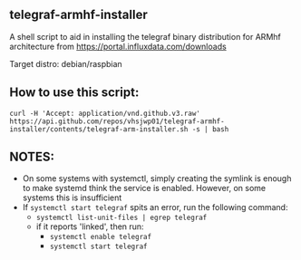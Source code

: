 ## telegraf-armhf-installer
A shell script to aid in installing the telegraf binary distribution for ARMhf architecture from https://portal.influxdata.com/downloads

Target distro: debian/raspbian

## How to use this script:
~~~~
curl -H 'Accept: application/vnd.github.v3.raw' https://api.github.com/repos/vhsjwp01/telegraf-armhf-installer/contents/telegraf-arm-installer.sh -s | bash
~~~~

## NOTES:
- On some systems with systemctl, simply creating the symlink is enough to make systemd think the service is enabled.  However, on some systems this is insufficient
- If ``systemctl start telegraf`` spits an error, run the following command:
  - ``systemctl list-unit-files | egrep telegraf``
  - if it reports 'linked', then run:
    - ``systemctl enable telegraf``
    - ``systemctl start telegraf``

